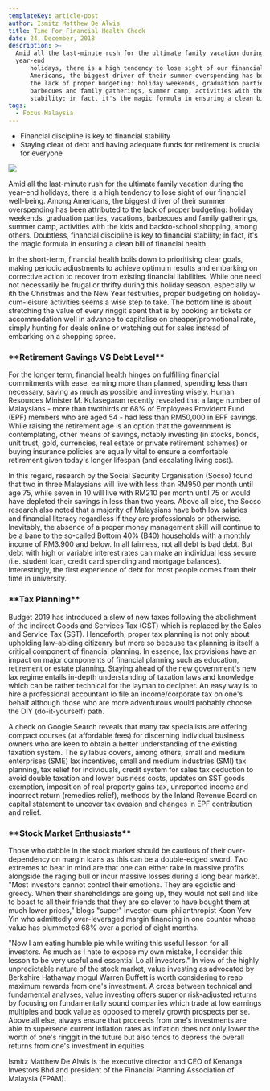```yaml
---
templateKey: article-post
author: Ismitz Matthew De Alwis
title: Time For Financial Health Check
date: 24, December, 2018
description: >-
  Amid all the last-minute rush for the ultimate family vacation during the
  year-end
      holidays, there is a high tendency to lose sight of our financial well-being. Among
      Americans, the biggest driver of their summer overspending has been attributed to
      the lack of proper budgeting: holiday weekends, graduation parties, vacations,
      barbecues and family gatherings, summer camp, activities with the kids and back to-school shopping, among others. Doubtless, financial discipline is key to financial
      stability; in fact, it's the magic formula in ensuring a clean bill of financial health.
tags:
  - Focus Malaysia
---
```

* Financial discipline is key to financial stability
* Staying clear of debt and having adequate funds for retirement is crucial for everyone



![](/img/2018-12-24-focus-malaysia-time-for-a-financial-health-check.png)

<p>Amid all the last-minute rush for the ultimate family vacation during the year-end
    holidays, there is a high tendency to lose sight of our financial well-being. Among
    Americans, the biggest driver of their summer overspending has been attributed to
    the lack of proper budgeting: holiday weekends, graduation parties, vacations,
    barbecues and family gatherings, summer camp, activities with the kids and backto-school shopping, among others. Doubtless, financial discipline is key to financial
    stability; in fact, it's the magic formula in ensuring a clean bill of financial health. </p>

<p>In the short-term, financial health boils down to prioritising clear goals, making
    periodic adjustments to achieve optimum results and embarking on corrective
    action to recover from existing financial liabilities. While one need not necessarily
    be frugal or thrifty during this holiday season, especially w ith the Christmas and the New Year festivities,
    proper budgeting on holiday-cum-leisure activities seems a wise step to take. The bottom line is about
    stretching the value of every ringgit spent that is by booking air tickets or accommodation well in advance
    to capitalise on cheaper/promotional rate, simply hunting for deals online or watching out for sales instead
    of embarking on a shopping spree. </p>

<h3>**Retirement Savings VS Debt Level**</h3>

<p>For the longer term, financial health hinges on fulfilling financial commitments with ease, earning more than
    planned, spending less than necessary, saving as much as possible and investing wisely. Human
    Resources Minister M. Kulasegaran recently revealed that a large number of Malaysians - more than twothirds or 68% of Employees Provident Fund (EPF) members who are aged 54 - had less than RM50,000 in
    EPF savings. While raising the retirement age is an option that the government is contemplating, other
    means of savings, notably investing (in stocks, bonds, unit trust, gold, currencies, real estate or private
    retirement schemes) or buying insurance policies are equally vital to ensure a comfortable retirement given
    today's longer lifespan (and escalating living cost). 
    </p>

<p>In this regard, research by the Social Security Organisation (Socso) found that two in three Malaysians will
    live with less than RM950 per month until age 75, while seven in 10 will live with RM210 per month until 75
    or would have depleted their savings in less than two years. Above all else, the Socso research also noted
    that a majority of Malaysians have both low salaries and financial literacy regardless if they are
    professionals or otherwise. Inevitably, the absence of a proper money management skill will continue to be
    a bane to the so-called Bottom 40% (B40) households with a monthly income of RM3.900 and below. In all fairness, not all debt is bad debt. But debt with high or variable interest rates can make an individual less
    secure (i.e. student loan, credit card spending and mortgage balances). Interestingly, the first experience of
    debt for most people comes from their time in university. </p>

<h3>**Tax Planning**</h3>

<p>Budget 2019 has introduced a slew of new taxes following the abolishment of the indirect Goods and
    Services Tax (GST) which is replaced by the Sales and Service Tax (SST). Henceforth, proper tax planning
    is not only about upholding law-abiding citizenry but more so because tax planning is itself a critical
    component of financial planning. In essence, lax provisions have an impact on major components of
    financial planning such as education, retirement or estate planning. Staying ahead of the new government's
    new lax regime entails in-depth understanding of taxation laws and knowledge which can be rather
    technical for the layman to decipher. An easy way is to hire a professional accountant lo file an
    income/corporate tax on one's behalf although those who are more adventurous would probably choose
    the DIY (do-it-yourself) path. </p>

<p>A check on Google Search reveals that many tax specialists are offering compact courses (at affordable
    fees) for discerning individual business owners who are keen to obtain a better understanding of the
    existing taxation system. The syllabus covers, among others, small and medium enterprises (SME) lax
    incentives, small and medium industries (SMI) tax planning, tax relief for individuals, credit system for sales
    tax deduction to avoid double taxation and lower business costs, updates on SST goods exemption,
    imposition of real property gains tax, unreported income and incorrect return (remedies relief), methods by
    the Inland Revenue Board on capital statement to uncover tax evasion and changes in EPF contribution
    and relief.</p>

<h3>**Stock Market Enthusiasts** </h3>

<p>Those who dabble in the stock market should be cautious of their over-dependency on margin loans as this
    can be a double-edged sword. Two extremes to bear in mind are that one can either rake in massive profits
    alongside the raging bull or incur massive losses during a long bear market. "Most investors cannot control
    their emotions. They are egoistic and greedy. When their shareholdings are going up, they would not sell
    and like to boast to all their friends that they are so clever to have bought them at much lower prices," blogs
    "super" investor-cum-philanthropist Koon Yew Yin who admittedly over-leveraged margin financing in one
    counter whose value has plummeted 68% over a period of eight months.</p>

<p>"Now I am eating humble pie while writing this useful lesson for all investors. As much as I hate to expose
    my own mistake, I consider this lesson to be very useful and essential Lo all investors." In view of the
    highly unpredictable nature of the stock market, value investing as advocated by Berkshire Hathaway
    mogul Warren Buffett is worth considering to reap maximum rewards from one's investment. A cross
    between technical and fundamental analyses, value investing offers superior risk-adjusted returns by
    focusing on fundamentally sound companies which trade at low earnings multiples and book value as
    opposed to merely growth prospects per se. Above all else, always ensure that proceeds from one's
    investments are able to supersede current inflation rates as inflation does not only lower the worth of one's
    ringgit in the future but also tends to depress the overall returns from one's investment in equities.
    </p>

<p>Ismitz Matthew De Alwis is the executive director and CEO of Kenanga Investors Bhd and president of
    the Financial Planning Association of Malaysia (FPAM).</p>